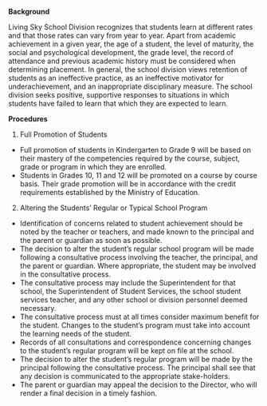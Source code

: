 **Background**

Living Sky School Division recognizes that students learn at different rates and that those rates can vary from year to year. Apart from academic achievement in a given year, the age of a student, the level of maturity, the social and psychological development, the grade level, the record of attendance and previous academic history must be considered when determining placement. In general, the school division views retention of students as an ineffective practice, as an ineffective motivator for underachievement, and an inappropriate disciplinary measure. The school division seeks positive, supportive responses to situations in which students have failed to learn that which they are expected to learn.

**Procedures**

1. 	Full Promotion of Students
- Full promotion of students in Kindergarten to Grade 9 will be based on their mastery of the competencies required by the course, subject, grade or program in which they are enrolled.
- Students in Grades 10, 11 and 12 will be promoted on a course by course basis. Their grade promotion will be in accordance with the credit requirements established by the Ministry of Education.

2.  Altering the Students’ Regular or Typical School Program
- Identification of concerns related to student achievement should be noted by the teacher or teachers, and made known to the principal and the parent or guardian as soon as possible.
- The decision to alter the student’s regular school program will be made following a consultative process involving the teacher, the principal, and the parent or guardian. Where appropriate, the student may be involved in the consultative process. 
- The consultative process may include the Superintendent for that school, the Superintendent of Student Services, the school student services teacher, and any other school or division personnel deemed necessary.
- The consultative process must at all times consider maximum benefit for the student. Changes to the student’s program must take into account the learning needs of the student.
- Records of all consultations and correspondence concerning changes to the student’s regular program will be kept on file at the school.
- The decision to alter the student’s regular program will be made by the principal following the consultative process. The principal shall see that any decision is communicated to the appropriate stake-holders.
- The parent or guardian may appeal the decision to the Director, who will render a final decision in a timely fashion.
